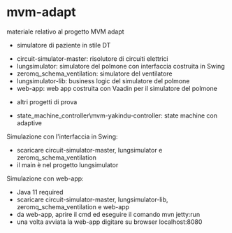 # mvm-adapt
materiale relativo al progetto MVM adapt
- simulatore di paziente in stile DT

* circuit-simulator-master: risolutore di circuiti elettrici
* lungsimulator: simulatore del polmone con interfaccia costruita in Swing
* zeromq_schema_ventilation: simulatore del ventilatore
* lungsimulator-lib: business logic del simulatore del polmone
* web-app: web app costruita con Vaadin per il simulatore del polmone

- altri progetti di prova
* state_machine_controller\mvm-yakindu-controller: state machine con adaptive

Simulazione con l'interfaccia in Swing:
* scaricare circuit-simulator-master, lungsimulator e zeromq_schema_ventilation
* il main è nel progetto lungsimulator

Simulazione con web-app:
* Java 11 required
* scaricare circuit-simulator-master, lungsimulator-lib, zeromq_schema_ventilation e web-app
* da web-app, aprire il cmd ed eseguire il comando mvn jetty:run
* una volta avviata la web-app digitare su browser localhost:8080
